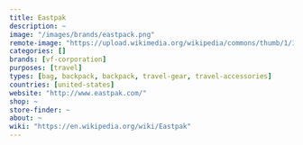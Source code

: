 ```yaml
---
title: Eastpak
description: ~
image: "/images/brands/eastpack.png"
remote-image: "https://upload.wikimedia.org/wikipedia/commons/thumb/1/14/Eastpack_logo.jpg/250px-Eastpack_logo.jpg"
categories: []
brands: [vf-corporation]
purposes: [travel]
types: [bag, backpack, backpack, travel-gear, travel-accessories]
countries: [united-states]
website: "http://www.eastpak.com/"
shop: ~
store-finder: ~
about: ~
wiki: "https://en.wikipedia.org/wiki/Eastpak"
---
```


